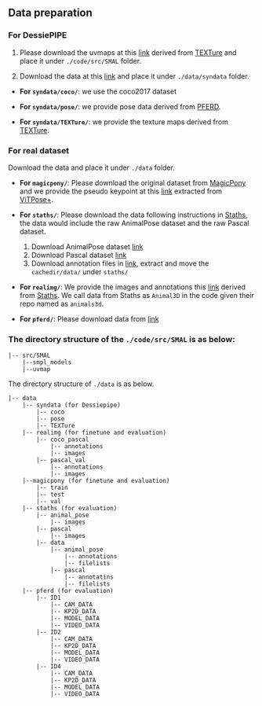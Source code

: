 ## Data preparation 

### For DessiePIPE
1. Please download the uvmaps at this [link](https://drive.google.com/file/d/1GNKv7AKyeLoa5K6KlFvKYvophiWuptjv/view?usp=sharing) derived from [TEXTure](https://texturepaper.github.io/TEXTurePaper/) and place it under `./code/src/SMAL` folder.


2. Download the data at this [link](https://drive.google.com/drive/folders/1eD_16E-tiFisxjIc5xaZyW0lAxqP9FY9?usp=sharing) and place it under `./data/syndata` folder.

- **For ```syndata/coco/```**: we use the coco2017 dataset

- **For ```syndata/pose/```**: we provide pose data derived from [PFERD](https://github.com/Celiali/PFERD).

- **For ```syndata/TEXTure/```**: we provide the texture maps derived from [TEXTure](https://texturepaper.github.io/TEXTurePaper/). 


### For real dataset 

Download the data and place it under `./data` folder.
- **For ```magicpony/```**: Please download the original dataset from [MagicPony](https://github.com/elliottwu/MagicPony/blob/main/data/download_horse_combined.sh) and we provide the pseudo keypoint at this [link](https://drive.google.com/file/d/1kDB_KcbOkr7Vx5qDPMlU878CqTG-cugL/view?usp=sharing) extracted from [ViTPose+](https://github.com/ViTAE-Transformer/ViTPose).

- **For ```staths/```**: Please download the data following instructions in [Staths](https://github.com/statho/animals3d), the data would include the raw AnimalPose dataset and the raw Pascal dataset. 
    1) Download AnimalPose dataset [link](https://drive.google.com/drive/folders/1xxm6ZjfsDSmv6C9JvbgiGrmHktrUjV5x)
    2) Download Pascal dataset [link](https://github.com/statho/animals3d/blob/main/prepare_data/download_pascal.sh)
    3) Download annotation files in [link](https://drive.google.com/file/d/14NTnURgs2RX2WNJIFeSt0fCfzl5zxdBj/view?usp=sharing), extract and move the ```cachedir/data/``` under ```staths/```

- **For ```realimg/```**: We provide the images and annotations this [link](https://drive.google.com/file/d/1NjtF65Q6uSjNrpaOnNKzP8042-c-19pM/view?usp=sharing) derived from [Staths](https://github.com/statho/animals3d). We call data from Staths as `Animal3D` in the code given their repo named as `animals3d`.

- **For ```pferd/```**: Please download data from [link](https://doi.org/10.7910/DVN/2EXONE)

### The directory structure of the `./code/src/SMAL` is as below:
```
|-- src/SMAL
    |--smpl_models
    |--uvmap
```

The directory structure of `./data` is as below. 

```
|-- data
    |-- syndata (for Dessiepipe)
        |-- coco 
        |-- pose 
        |-- TEXTure 
    |-- realimg (for finetune and evaluation)
        |-- coco_pascal
            |-- annotations
            |-- images
        |-- pascal_val
            |-- annotations
            |-- images  
    |--magicpony (for finetune and evaluation)
        |-- train
        |-- test
        |-- val
    |-- staths (for evaluation)
        |-- animal_pose
            |-- images
        |-- pascal 
            |-- images
        |-- data
            |-- animal_pose
                |-- annotations
                |-- filelists
            |-- pascal
                |-- annotatins
                |-- filelists
    |-- pferd (for evaluation)
        |-- ID1
            |-- CAM_DATA
            |-- KP2D_DATA
            |-- MODEL_DATA
            |-- VIDEO_DATA
        |-- ID2
            |-- CAM_DATA
            |-- KP2D_DATA
            |-- MODEL_DATA
            |-- VIDEO_DATA
        |-- ID4
            |-- CAM_DATA
            |-- KP2D_DATA
            |-- MODEL_DATA
            |-- VIDEO_DATA

```